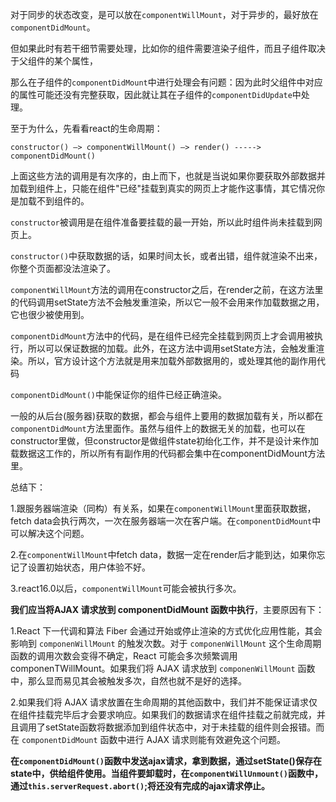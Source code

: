 对于同步的状态改变，是可以放在`componentWillMount`，对于异步的，最好放在`componentDidMount`。

但如果此时有若干细节需要处理，比如你的组件需要渲染子组件，而且子组件取决于父组件的某个属性，

那么在子组件的`componentDidMount`中进行处理会有问题：因为此时父组件中对应的属性可能还没有完整获取，因此就让其在子组件的`componentDidUpdate`中处理。

至于为什么，先看看react的生命周期：

`constructor() —> componentWillMount() —> render() -----> componentDidMount()`

上面这些方法的调用是有次序的，由上而下，也就是当说如果你要获取外部数据并加载到组件上，只能在组件"已经"挂载到真实的网页上才能作这事情，其它情况你是加载不到组件的。

`constructor`被调用是在组件准备要挂载的最一开始，所以此时组件尚未挂载到网页上。

`constructor()`中获取数据的话，如果时间太长，或者出错，组件就渲染不出来，你整个页面都没法渲染了。

`componentWillMount`方法的调用在constructor之后，在render之前，在这方法里的代码调用setState方法不会触发重渲染，所以它一般不会用来作加载数据之用，它也很少被使用到。

`componentDidMount`方法中的代码，是在组件已经完全挂载到网页上才会调用被执行，所以可以保证数据的加载。此外，在这方法中调用setState方法，会触发重渲染。所以，官方设计这个方法就是用来加载外部数据用的，或处理其他的副作用代码

`componentDidMount()`中能保证你的组件已经正确渲染。

一般的从后台(服务器)获取的数据，都会与组件上要用的数据加载有关，所以都在`componentDidMount`方法里面作。虽然与组件上的数据无关的加载，也可以在constructor里做，但constructor是做组件state初绐化工作，并不是设计来作加载数据这工作的，所以所有有副作用的代码都会集中在componentDidMount方法里。

总结下：

1.跟服务器端渲染（同构）有关系，如果在`componentWillMount`里面获取数据，fetch data会执行两次，一次在服务器端一次在客户端。在`componentDidMount`中可以解决这个问题。

2.在`componentWillMount`中fetch data，数据一定在render后才能到达，如果你忘记了设置初始状态，用户体验不好。

3.react16.0以后，`componentWillMount`可能会被执行多次。

**我们应当将AJAX 请求放到 componentDidMount 函数中执行**，主要原因有下：

1.React 下一代调和算法 Fiber 会通过开始或停止渲染的方式优化应用性能，其会影响到 `componenWillMount` 的触发次数。对于 `componenWillMount` 这个生命周期函数的调用次数会变得不确定，React 可能会多次频繁调用 componenТWillMount。如果我们将 AJAX 请求放到 `componenWillMount` 函数中，那么显而易见其会被触发多次，自然也就不是好的选择。

2.如果我们将 AJAX 请求放置在生命周期的其他函数中，我们并不能保证请求仅在组件挂载完毕后才会要求响应。如果我们的数据请求在组件挂载之前就完成，并且调用了setState函数将数据添加到组件状态中，对于未挂载的组件则会报错。而在 `componentDidMount` 函数中进行 AJAX 请求则能有效避免这个问题。

**在`componentDidMount()`函数中发送ajax请求，拿到数据，通过setState()保存在state中，供给组件使用。当组件要卸载时，在`componentWillUnmount()`函数中，通过`this.serverRequest.abort()`;将还没有完成的ajax请求停止。**

